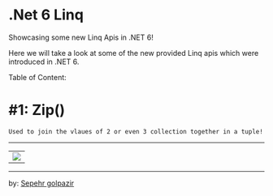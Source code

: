 # .Net 6 Linq
Showcasing some new Linq Apis in .NET 6!

Here we will take a look at some of the new provided Linq apis which were introduced in .NET 6.

Table of Content:

# #1: Zip()

	Used to join the vlaues of 2 or even 3 collection together in a tuple!
<hr />
<table>
	<tr>
		<td align="center">
			<img src="https://drive.google.com/uc?export=view&id=1fiDlf_PcIY9fg4SShgV18lUt7CDag42R" data-canonical-src="https://drive.google.com/uc?export=view&id=1fiDlf_PcIY9fg4SShgV18lUt7CDag42R" />
		</td>
	</tr>
</table>
<hr />


by:
[Sepehr golpazir](https://www.linkedin.com/in/sepehr-golpazir-161559197/)
